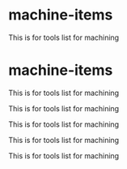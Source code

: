 # machine-items
This is for tools list for machining

# machine-items
<p> This is for tools list for machining
<p> This is for tools list for machining
<p> This is for tools list for machining
<p> This is for tools list for machining
<p> This is for tools list for machining
